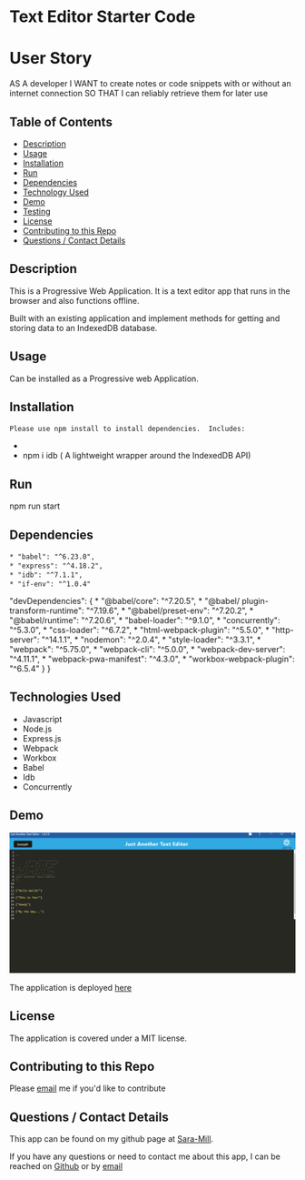 # Text Editor Starter Code

# User Story
AS A developer
I WANT to create notes or code snippets with or without an internet connection
SO THAT I can reliably retrieve them for later use

## Table of Contents
  * [Description](#description)
  * [Usage](#usefaq)
  * [Installation](#install)
  * [Run](#run)
  * [Dependencies](#dependencies)
  * [Technology Used](#techno)
  * [Demo](#demo)
  * [Testing](#test)
  * [License](#license)
  * [Contributing to this Repo](#contributing)
  * [Questions / Contact Details](#questions)

  <a name = 'description'></a>
  ## Description
  This is a Progressive Web Application.  It is a text editor app that runs in the browser and also functions offline.

  Built with an existing application and implement methods for getting and storing data to an IndexedDB database.

  <a name = 'usefaq'></a>
  ## Usage
  Can be installed as a Progressive web Application.

  <a name = 'install'></a>
  ## Installation   
    Please use npm install to install dependencies.  Includes:
  * 
  * npm i idb ( A lightweight wrapper around the IndexedDB API)

  <a name = 'run'></a>
  ## Run
  npm run start

  <a name = 'dependencies'></a>
  ## Dependencies
    * "babel": "^6.23.0",
    * "express": "^4.18.2",
    * "idb": "^7.1.1",
    * "if-env": "^1.0.4"
  
  "devDependencies": {
    * "@babel/core": "^7.20.5",
    * "@babel/ plugin-transform-runtime": "^7.19.6",
    * "@babel/preset-env": "^7.20.2",
    * "@babel/runtime": "^7.20.6",
    * "babel-loader": "^9.1.0",
    * "concurrently": "^5.3.0",
    * "css-loader": "^6.7.2",
    * "html-webpack-plugin": "^5.5.0",
    * "http-server": "^14.1.1",
    * "nodemon": "^2.0.4",
    * "style-loader": "^3.3.1",
    * "webpack": "^5.75.0",
    * "webpack-cli": "^5.0.0",
    * "webpack-dev-server": "^4.11.1",
    * "webpack-pwa-manifest": "^4.3.0",
    * "workbox-webpack-plugin": "^6.5.4"
  }
}
  
  <a name = 'techno'></a>
  ## Technologies Used
  * Javascript
  * Node.js
  * Express.js
  * Webpack
  * Workbox
  * Babel
  * Idb
  * Concurrently


  <a name ='demo'></a>
  ## Demo
  ![image of demo screenshot:](./images/demo.png)

  The application is deployed [here](https://pwa-jate-mystic-app.herokuapp.com/)

  <a name = 'license'></a>
  ## License
  The application is covered under a MIT license.

  <a name = 'contributing'></a>
  ## Contributing to this Repo
  Please [email](smilligan0183@gmail.com) me if you'd like to contribute

  <a name = 'questions'></a>
  ## Questions / Contact Details
  This app can be found on my github page at [Sara-Mill](https://github.com/Sara-Mill).
  

  If you have any questions or need to contact me about this app, I can be reached on [Github](https://github.com/Sara-Mill) or by [email](smilligan0183@gmail.com)